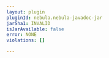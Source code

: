```yaml
---
layout: plugin
pluginId: nebula.nebula-javadoc-jar
jarSha1: INVALID
isJarAvailable: false
error: NONE
violations: []

---
```

